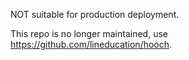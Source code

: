 NOT suitable for production deployment.

This repo is no longer maintained, use https://github.com/lineducation/hooch.

